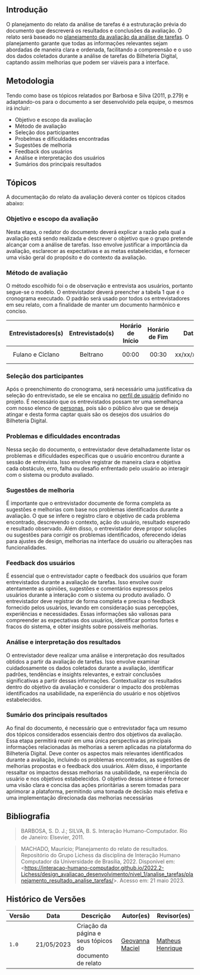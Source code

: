 ## Introdução
O planejamento do relato da análise de tarefas é a estruturação prévia do documento que descreverá os resultados e conclusões da avaliação. O relato será baseado no [planejamento da avaliação da análise de tarefas](https://interacao-humano-computador.github.io/2023.1-BilheteriaDigital/design-avaliacao-desenvolvmento/nivel-1/planejamento-avaliavao-at). O planejamento garante que todas as informações relevantes sejam abordadas de maneira clara e ordenada, facilitando a compreensão e o uso dos dados coletados durante a análise de tarefas do Bilheteria Digital, captando assim melhorias que podem ser viáveis para a interface.

## Metodologia
Tendo como base os tópicos relatados por Barbosa e Silva (2011, p.279) e adaptando-os para o documento a ser desenvolvido pela equipe, o mesmos irá incluir:

* Objetivo e escopo da avaliação
* Método de avaliação
* Seleção dos participantes
* Probelmas e dificuldades encontradas
* Sugestões de melhoria
* Feedback dos usuários
* Análise e interpretação dos usuários
* Sumários dos principais resultados


## Tópicos
A documentação do relato da avaliação deverá conter os tópicos citados abaixo:

### Objetivo e escopo da avaliação
Nesta etapa, o redator do documento deverá explicar a razão pela qual a avaliação está sendo realizada e descrever o objetivo que o grupo pretende alcançar com a análise de tarefas. Isso envolve justificar a importância da avaliação, esclarecer as expectativas e as metas estabelecidas, e fornecer uma visão geral do propósito e do contexto da avaliação.

### Método de avaliação
O método escolhido foi o de observação e entrevista aos usuários, portanto segue-se o modelo. O entrevistador deverá preencher a tabela 1 que é o cronograma executado. O padrão será usado por todos os entrevistadores em seu relato, com a finalidade de manter um documento harmônico e conciso.

| Entrevistadores(s) | Entrevistado(s) | Horário de Início | Horário de Fim |    Data    |    Local     |
| :----------------: | :-------------: | :---------------: | :------------: | :--------: | :----------: |
|  Fulano e Ciclano  |    Beltrano     |       00:00       |     00:30      | xx/xx/xxxx | Plataforma X |

### Seleção dos participantes 
Após o preenchimento do cronograma, será necessário uma justificativa da seleção do entrevistado, se ele se encaixa no [perfil de usuário](https://interacao-humano-computador.github.io/2023.1-BilheteriaDigital/analise-de-requisitos/perfil-usuario/) definido no projeto. É necessário que os entrevistados possam ter uma semelhança com nosso elenco de [personas](https://interacao-humano-computador.github.io/2023.1-BilheteriaDigital/analise-de-requisitos/personas/), pois são o público alvo que se deseja atingar e desta forma captar quais são os desejos dos usuários do Bilheteria Digital.

### Problemas e dificuldades encontradas
Nessa seção do documento, o entrevistador deve detalhadamente listar os problemas e dificuldades específicas que o usuário encontrou durante a sessão de entrevista. Isso envolve registrar de maneira clara e objetiva cada obstáculo, erro, falha ou desafio enfrentado pelo usuário ao interagir com o sistema ou produto avaliado.

### Sugestões de melhoria 
É importante que o entrevistador documente de forma completa as sugestões e melhorias com base nos problemas identificados durante a avaliação. O que se infere o registro claro e objetivo de cada problema encontrado, descrevendo o contexto, ação do usuário, resultado esperado e resultado observado. Além disso, o entrevistador deve propor soluções ou sugestões para corrigir os problemas identificados, oferecendo ideias para ajustes de design, melhorias na interface do usuário ou alterações nas funcionalidades.

### Feedback dos usuários
É essencial que o entrevistador capte o feedback dos usuários que foram entrevistados durante a avaliação de tarefas. Isso envolve ouvir atentamente as opiniões, sugestões e comentários expressos pelos usuários durante a interação com o sistema ou produto avaliado. O entrevistador deve registrar de forma completa e precisa o feedback fornecido pelos usuários, levando em consideração suas percepções, experiências e necessidades. Essas informações são valiosas para compreender as expectativas dos usuários, identificar pontos fortes e fracos do sistema, e obter insights sobre possíveis melhorias. 

### Análise e interpretação dos resultados
O entrevistador deve realizar uma análise e interpretação dos resultados obtidos a partir da avaliação de tarefas. Isso envolve examinar cuidadosamente os dados coletados durante a avaliação, identificar padrões, tendências e insights relevantes, e extrair conclusões significativas a partir dessas informações.  Contextualizar os resultados dentro do objetivo da avaliação e considerar o impacto dos problemas identificados na usabilidade, na experiência do usuário e nos objetivos estabelecidos.

### Sumário dos principais resultados
Ao final do documento, é necessário que o entrevistador faça um resumo dos tópicos considerados essenciais dentro dos objetivos da avaliação. Essa etapa permitirá reunir em uma única perspectiva as principais informações relacionadas às melhorias a serem aplicadas na plataforma do Bilheteria Digital. Deve conter os aspectos mais relevantes identificados durante a avaliação, incluindo os problemas encontrados, as sugestões de melhorias propostas e o feedback dos usuários. Além disso, é importante ressaltar os impactos dessas melhorias na usabilidade, na experiência do usuário e nos objetivos estabelecidos. O objetivo dessa síntese é fornecer uma visão clara e concisa das ações prioritárias a serem tomadas para aprimorar a plataforma, permitindo uma tomada de decisão mais efetiva e uma implementação direcionada das melhorias necessárias

## Bibliografia

> BARBOSA, S. D. J.; SILVA, B. S. Interação Humano-Computador. Rio de Janeiro: Elsevier, 2011.

> MACHADO, Maurício; Planejamento do relato de resultados. Repositório do Grupo Lichess da disciplina de Interação Humano Computador da Universidade de Brasília, 2022. Disponível em: <<https://interacao-humano-computador.github.io/2022.2-Lichess/design_avaliacao_desenvolvimento/nivel_1/analise_tarefas/planejamento_resultado_analise_tarefas/>>. Acesso em: 21 maio 2023.

## Histórico de Versões

| Versão | Data       | Descrição                                     | Autor(es)                                        | Revisor(es)                                    |
| ------ | ---------- | --------------------------------------------- | ------------------------------------------------ | ---------------------------------------------- |
| `1.0`  | 21/05/2023 | Criação da página e seus tópicos do documento de relato   | [Geovanna Maciel](https://github.com/manuziny) | [Matheus Henrique](https://github.com/mathonaut) | 
